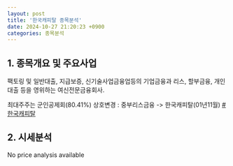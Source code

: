 ```yaml
---
layout: post
title: '한국캐피탈 종목분석'
date: 2024-10-27 21:20:23 +0900
categories: 종목분석
---
```


## 1. 종목개요 및 주요사업

팩토링 및 일반대출, 지급보증, 신기술사업금융업등의 기업금융과 리스, 할부금융, 개인대출 등을 영위하는 여신전문금융회사. 

최대주주는 군인공제회(80.41%) 상호변경 : 중부리스금융 -> 한국캐피탈(01년11월)
[#한국캐피탈](#)

## 2. 시세분석

No price analysis available
